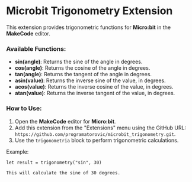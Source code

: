 # Microbit Trigonometry Extension

This extension provides trigonometric functions for **Micro:bit** in the **MakeCode** editor.

### Available Functions:
- **sin(angle)**: Returns the sine of the angle in degrees.
- **cos(angle)**: Returns the cosine of the angle in degrees.
- **tan(angle)**: Returns the tangent of the angle in degrees.
- **asin(value)**: Returns the inverse sine of the value, in degrees.
- **acos(value)**: Returns the inverse cosine of the value, in degrees.
- **atan(value)**: Returns the inverse tangent of the value, in degrees.

### How to Use:
1. Open the **MakeCode** editor for **Micro:bit**.
2. Add this extension from the "Extensions" menu using the GitHub URL: `https://github.com/programatorovic/microbit_trigonometry.git`.
3. Use the `trigonometria` block to perform trigonometric calculations.

Example:
```blocks
let result = trigonometry("sin", 30)

This will calculate the sine of 30 degrees.
